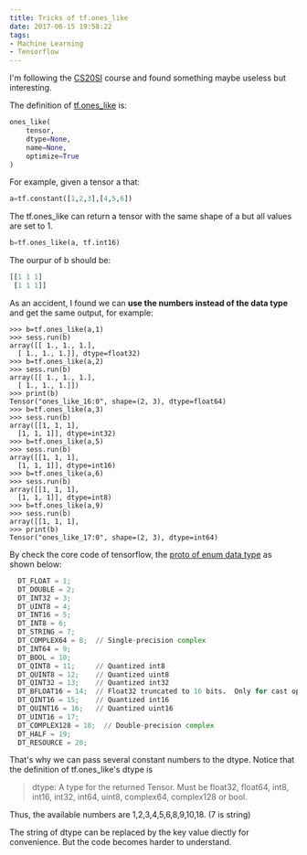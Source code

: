 ```yaml
---
title: Tricks of tf.ones_like
date: 2017-06-15 19:58:22
tags:
- Machine Learning
- Tensorflow
---
```


I'm following the [CS20SI](http://web.stanford.edu/class/cs20si/) course and found something maybe useless but interesting.

The definition of [tf.ones_like](https://www.tensorflow.org/api_docs/python/tf/ones_like) is:
```python
ones_like(
    tensor,
    dtype=None,
    name=None,
    optimize=True
)
```
For example, given a tensor a that:
```python
a=tf.constant([1,2,3],[4,5,6])
```
The tf.ones_like can return a tensor with the same shape of a but all values are set to 1. 
```python
b=tf.ones_like(a, tf.int16)
```
The ourpur of b should be:
```python
[[1 1 1]
 [1 1 1]]
```

As an accident, I found we can **use the numbers instead of the data type** and get the same output, for example: 

```
>>> b=tf.ones_like(a,1)
>>> sess.run(b)
array([[ 1., 1., 1.],
  [ 1., 1., 1.]], dtype=float32)
>>> b=tf.ones_like(a,2)
>>> sess.run(b)
array([[ 1., 1., 1.],
  [ 1., 1., 1.]])
>>> print(b)
Tensor("ones_like_16:0", shape=(2, 3), dtype=float64)
>>> b=tf.ones_like(a,3)
>>> sess.run(b)
array([[1, 1, 1],
  [1, 1, 1]], dtype=int32)
>>> b=tf.ones_like(a,5)
>>> sess.run(b)
array([[1, 1, 1],
  [1, 1, 1]], dtype=int16)
>>> b=tf.ones_like(a,6)
>>> sess.run(b)
array([[1, 1, 1],
  [1, 1, 1]], dtype=int8)
>>> b=tf.ones_like(a,9)
>>> sess.run(b)
array([[1, 1, 1],
>>> print(b)
Tensor("ones_like_17:0", shape=(2, 3), dtype=int64)
```
 
By check the core code of tensorflow, the [proto of enum data type](https://github.com/tensorflow/tensorflow/blob/master/tensorflow/core/framework/types.proto) as shown below:

```python
  DT_FLOAT = 1;
  DT_DOUBLE = 2;
  DT_INT32 = 3;
  DT_UINT8 = 4;
  DT_INT16 = 5;
  DT_INT8 = 6;
  DT_STRING = 7;
  DT_COMPLEX64 = 8;  // Single-precision complex
  DT_INT64 = 9;
  DT_BOOL = 10;
  DT_QINT8 = 11;     // Quantized int8
  DT_QUINT8 = 12;    // Quantized uint8
  DT_QINT32 = 13;    // Quantized int32
  DT_BFLOAT16 = 14;  // Float32 truncated to 16 bits.  Only for cast ops.
  DT_QINT16 = 15;    // Quantized int16
  DT_QUINT16 = 16;   // Quantized uint16
  DT_UINT16 = 17;
  DT_COMPLEX128 = 18;  // Double-precision complex
  DT_HALF = 19;
  DT_RESOURCE = 20;
```
That's why we can pass several constant numbers to the dtype. Notice that the definition of tf.ones_like's dtype is 
>dtype: A type for the returned Tensor. Must be float32, float64, int8, int16, int32, int64, uint8, complex64, complex128 or bool.

Thus, the available numbers are 1,2,3,4,5,6,8,9,10,18. (7 is string)

The string of dtype can be replaced by the key value diectly for convenience. But the code becomes harder to understand. 


